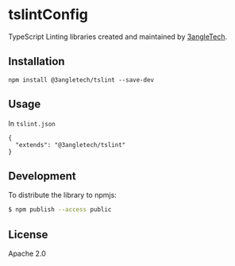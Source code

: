 # tslintConfig

TypeScript Linting libraries created and maintained by [3angleTech](www.3angle.tech).

## Installation

```
npm install @3angletech/tslint --save-dev
```

## Usage

In `tslint.json`

```
{
  "extends": "@3angletech/tslint"
}
```

## Development

To distribute the library to npmjs:

```bash
$ npm publish --access public
```

## License

Apache 2.0